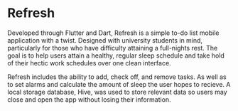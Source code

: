 # Refresh

Developed through Flutter and Dart, Refresh is a simple to-do list mobile application with a twist. Designed with university students in mind, particularly for those who have difficulty attaining a full-nights rest. The goal is to help users attain a healthy, regular sleep schedule and take hold of their hectic work schedules over one clean interface.

Refresh includes the ability to add, check off, and remove tasks. As well as to set alarms and calculate the amount of sleep the user hopes to recieve. A local storage database, Hive, was used to store relevant data so users may close and open the app without losing their information.
